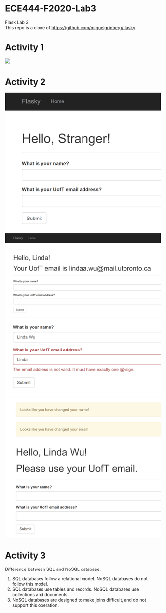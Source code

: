 # ECE444-F2020-Lab3
Flask Lab 3  
This repo is a clone of https://github.com/miguelgrinberg/flasky

# Activity 1
<img src="https://github.com/rlinwu/ECE444-F2020-Lab3/Screenshots/Activity1.png" width=75%>

# Activity 2  
![Activity 2](Screenshots/Activity2.PNG)  
![Activity 22](Screenshots/Activity2-2.PNG)  
![Activity 23](Screenshots/Activity2-3.PNG)  
![Activity 24](Screenshots/Activity2-4.PNG)  

# Activity 3  
Difference between SQL and NoSQL database:  
1. SQL databases follow a relational model. NoSQL databases do not follow this model.
2. SQL databases use tables and records. NoSQL databases use collections and documents. 
3. NoSQL databases are designed to make joins difficult, and do not support this operation. 

